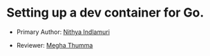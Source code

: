 # Setting up a dev container for Go.
* Primary Author: [Nithya Indlamuri](https://github.com/nithyaindla)

* Reviewer: [Megha Thumma](https://github.com/mthumma20)

